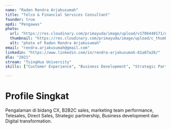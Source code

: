 ```yaml
---
name: "Raden Rendra Arjakusumah"
title: "Telco & Financial Services Consultant"
founder: true
apdi: "Pengawas"
photo: 
  url: "https://res.cloudinary.com/primayuda/image/upload/v1706440171/APDI/Rendra_v78c7q.jpg"
  thumbnail: "https://res.cloudinary.com/primayuda/image/upload/c_thumb,w_200,g_face/v1706440171/APDI/Rendra_v78c7q.jpg"
  alt: "photo of Raden Rendra Arjakusumah"
email: "rendra.arjakusumah@gmail.com"
linkedin: "https://www.linkedin.com/in/rendra-arjakusumah-81a07a26/"
dla: "2021"
stream: "TsingHua University"
skills: ["Customer Experience", "Business Development", "Strategic Partnership", "Digital Transformation"]

---
```

# Profile Singkat

Pengalaman di bidang CX, B2B2C sales, marketing team performance, Telesales, Direct Sales, Strategic partnership, Business development dan Digital transformation.
